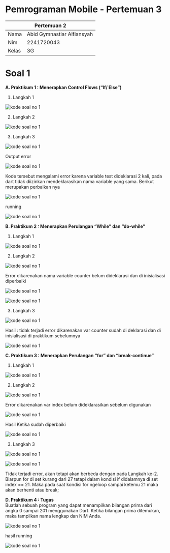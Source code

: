 # Pemrograman Mobile - Pertemuan 3

<table>
    <thead>
        <th style="text-align: center;" colspan="2">Pertemuan 2</th>
    </thead>
    <tbody>
        <tr>
            <td>Nama</td>
            <td>Abid Gymnastiar Alfiansyah</td>
        </tr>
        <tr>
            <td>Nim</td>
            <td>2241720043</td>
        </tr>
        <tr>
            <td>Kelas</td>
            <td>3G</td>
        </tr>
    </tbody>
</table>

 
# Soal 1

<b>A. Praktikum 1 : Menerapkan Control Flows (“If/ Else”)</b>

1. Langkah 1

![kode soal no 1](../../docs/pertemuan2/praktikum1_1.png)

2. Langkah 2

![kode soal no 1](../../docs/pertemuan2/praktikum1_2.png)

3. Langkah 3

![kode soal no 1](../../docs/pertemuan2/praktikum1_3.png)

Output error

![kode soal no 1](../../docs/pertemuan2/praktikum1_4.png)

Kode tersebut mengalami error karena variable test dideklarasi 2 kali, pada dart tidak diizinkan mendeklarasikan nama variable yang sama. Berikut merupakan perbaikan nya

![kode soal no 1](../../docs/pertemuan2/praktikum1_5.png)

running

![kode soal no 1](../../docs/pertemuan2/praktikum1_6.png)


<b>B. Praktikum 2 : Menerapkan Perulangan “While” dan “do-while”</b>

1. Langkah 1

![kode soal no 1](../../docs/pertemuan2/praktikum2_1.png)

2. Langkah 2

![kode soal no 1](../../docs/pertemuan2/praktikum2_2.png)

Error dikarenakan nama variable counter belum dideklarasi dan di inisialisasi 
diperbaiki

![kode soal no 1](../../docs/pertemuan2/praktikum2_3.png)

![kode soal no 1](../../docs/pertemuan2/praktikum2_4.png)

3. Langkah 3

![kode soal no 1](../../docs/pertemuan2/praktikum2_5.png)

Hasil : tidak terjadi error dikarenakan var counter sudah di deklarasi dan di inisialisasi di praktikum sebelumnya 

![kode soal no 1](../../docs/pertemuan2/praktikum2_6.png)

<b>C. Praktikum 3 : Menerapkan Perulangan “for” dan “break-continue”</b>

1. Langkah 1

![kode soal no 1](../../docs/pertemuan2/praktikum3_1.png)

2. Langkah 2

![kode soal no 1](../../docs/pertemuan2/praktikum3_2.png)

Error dikarenakan var index belum dideklarasikan sebelum digunakan

![kode soal no 1](../../docs/pertemuan2/praktikum3_3.png)

Hasil Ketika sudah diperbaiki

![kode soal no 1](../../docs/pertemuan2/praktikum3_4.png)

3. Langkah 3

![kode soal no 1](../../docs/pertemuan2/praktikum3_5.png)

![kode soal no 1](../../docs/pertemuan2/praktikum3_6.png)

Tidak terjadi error, akan tetapi akan berbeda dengan pada Langkah ke-2. Biarpun for di set kurang dari 27 tetapi dalam kondisi if didalamnya di set index == 21. Maka pada saat kondisi for ngeloop sampai ketemu 21 maka akan berhenti atau break;

<b>D. Praktikum 4 : Tugas</b>
</br>
Buatlah sebuah program yang dapat menampilkan bilangan prima dari angka 0 sampai 201 menggunakan Dart. Ketika bilangan prima ditemukan, maka tampilkan nama lengkap dan NIM Anda.

![kode soal no 1](../../docs/pertemuan2/tugas.png)

hasil running

![kode soal no 1](../../docs/pertemuan2/tugas1.png)